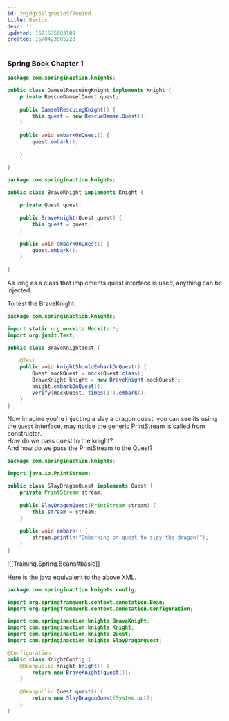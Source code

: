 ```yaml
---
id: znjdgx39lqrusio5f7uu1vd
title: Basics
desc: ''
updated: 1671535683109
created: 1670423505220
---
```

### Spring Book Chapter 1

```Java
package com.springinaction.knights;

public class DamselRescuingKnight implements Knight {
    private RescueDamselQuest quest;
    
    public DamselRescuingKnight() {
        this.quest = new RescueDamselQuest();
    }
        
    public void embarkOnQuest() {
        quest.embark();
        
    }

}

package com.springinaction.knights;

public class BraveKnight implements Knight {
    
    private Quest quest;
    
    public BraveKnight(Quest quest) {
        this.quest = quest;
    }
    
    public void embarkOnQuest() {
        quest.embark();
    }
    
}
```
As long as a class that implements quest interface is used, anything can be injected.

To test the BraveKnight:
```Java
package com.springinaction.knights;

import static org.mockito.Mockito.*;
import org.junit.Test;

public class BraveKnightTest {
    
    @Test
    public void knightShouldEmbarkOnQuest() {
        Quest mockQuest = mock(Quest.class);
        BraveKnight knight = new BraveKnight(mockQuest);
        knight.embarkOnQuest();
        verify(mockQuest, times(1)).embark();
    }
}
```

Now imagine you're injecting a slay a dragon quest, you can see its using the `Quest` interface, may notice the generic PrintStream is called from constructor. 
<br>How do we pass quest to the knight? 
<br>And how do we pass the PrintStream to the Quest?

```java
package com.springinaction.knights;

import java.io.PrintStream;

public class SlayDragonQuest implements Quest {
    private PrintStream stream;
    
    public SlayDragonQuest(PrintStream stream) {
        this.stream = stream;
    }
    
    public void embark() {
        stream.println("Embarking on quest to slay the dragon!");
    }
}
```

![[Training.Spring.Beans#basic]]

Here is the java equivalent to the above XML.

```java
package com.springinaction.knights.config;

import org.springframework.context.annotation.Bean;
import org.springframework.context.annotation.Configuration;

import com.springinaction.knights.BraveKnight;
import com.springinaction.knights.Knight;
import com.springinaction.knights.Quest;
import com.springinaction.knights.SlayDragonQuest;

@Configuration
public class KnightConfig {
    @Beanpublic Knight knight() {
        return new BraveKnight(quest());
    }
    
    @Beanpublic Quest quest() {
        return new SlayDragonQuest(System.out);
    }
}
```